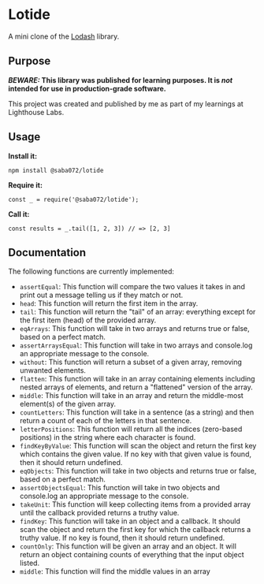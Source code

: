 # Lotide

A mini clone of the [Lodash](https://lodash.com) library.

## Purpose

**_BEWARE:_ This library was published for learning purposes. It is _not_ intended for use in production-grade software.**

This project was created and published by me as part of my learnings at Lighthouse Labs. 

## Usage

**Install it:**

`npm install @saba072/lotide`

**Require it:**

`const _ = require('@saba072/lotide');`

**Call it:**

`const results = _.tail([1, 2, 3]) // => [2, 3]`

## Documentation

The following functions are currently implemented:

* `assertEqual`: This function will compare the two values it takes in and print out a message telling us if they match or not.
* `head`: This function will return the first item in the array.
* `tail`: This function will return the "tail" of an array: everything except for the first item (head) of the provided array.
* `eqArrays`: This function will take in two arrays and returns true or false, based on a perfect match.
* `assertArraysEqual`: This function will take in two arrays and console.log an appropriate message to the console.
* `without`: This function will return a subset of a given array, removing unwanted elements.
* `flatten`: This function will take in an array containing elements including nested arrays of elements, and return a "flattened" version of the array.
* `middle`: This function will take in an array and return the middle-most element(s) of the given array.
* `countLetters`: This function will take in a sentence (as a string) and then return a count of each of the letters in that sentence.
* `letterPositions`: This function will return all the indices (zero-based positions) in the string where each character is found.
* `findKeyByValue`: This function will scan the object and return the first key which contains the given value. If no key with that given value is found, then it should return undefined.
* `eqObjects`: This function will take in two objects and returns true or false, based on a perfect match.
* `assertObjectsEqual`: This function will take in two objects and console.log an appropriate message to the console.
* `takeUnit`: This function will keep collecting items from a provided array until the callback provided returns a truthy value.
* `findKey`: This function will take in an object and a callback. It should scan the object and return the first key for which the callback returns a truthy value. If no key is found, then it should return undefined.
* `countOnly`: This function will be given an array and an object. It will return an object containing counts of everything that the input object listed.
* `middle`: This function will find the middle values in an array
